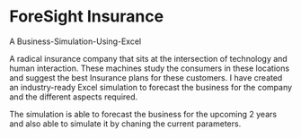 # ForeSight Insurance
A Business-Simulation-Using-Excel

A radical insurance company that sits at the intersection of technology and human interaction. 
These machines study the consumers in these locations and suggest the best Insurance plans for these customers. 
I have created an industry-ready Excel simulation to forecast the business for the company and the different aspects required.

The simulation is able to forecast the business for the upcoming 2 years and also able to simulate it by chaning the current parameters.
